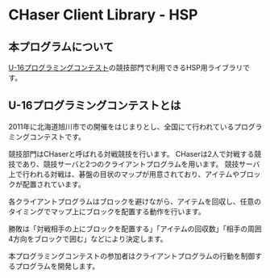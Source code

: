 # CHaser Client Library - HSP

## 本プログラムについて

[U-16プログラミングコンテスト](http://www.procon-asahikawa.org/)の競技部門で利用できるHSP用ライブラリです。

## U-16プログラミングコンテストとは
2011年に北海道旭川市での開催をはじまりとし、全国にて行われているプログラミングコンテストです。

競技部門はCHaserと呼ばれる対戦競技を行います。
CHaserは2人で対戦する競技であり、競技サーバと2つのクライアントプログラムを用います。
競技サーバ上で行われる対戦は、碁盤の目状のマップが用意されており、アイテムやブロックが配置されています。

各クライアントプログラムはブロックを避けながら、アイテムを回収し、任意のタイミングでマップ上にブロックを配置する動作を行います。

勝敗は「対戦相手の上にブロックを配置する」「アイテムの回収数」「相手の周囲4方向をブロックで囲む」などにより決定します。

本プログラミングコンテストの参加者はクライアントプログラムの行動を制御するプログラムを開発します。